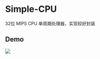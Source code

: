 # Simple-CPU
32位 MIPS CPU 单周期处理器，实现较好封装

## Demo

![](http://oklhb00qa.bkt.clouddn.com/CPUfinish.png)